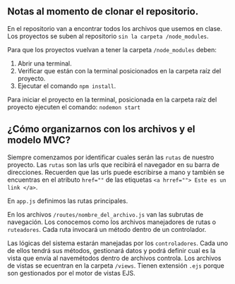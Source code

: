 ## Notas al momento de clonar el repositorio.
En el repositorio van a encontrar todos los archivos que usemos en clase. Los proyectos se suben al repositorio `sin la carpeta /node_modules`.

Para que los proyectos vuelvan a tener la carpeta `/node_modules` deben:
1. Abrir una terminal.
2. Verificar que están con la terminal posicionados en la carpeta raíz del proyecto.
3. Ejecutar el comando `npm install`.

Para iniciar el proyecto en la terminal, posicionada en la carpeta raíz del proyecto ejecuten el comando:
`nodemon start` 

## ¿Cómo organizarnos con los archivos y el modelo MVC?  
Siempre comenzamos por identificar cuales serán las `rutas` de nuestro proyecto. Las `rutas` son las urls que recibirá el navegador en su barra de direcciones. Recuerden que las urls puede escribirse a mano y también se encuentras en el atributo `href=""` de las etiquetas `<a hrref=""> Este es un link </a>`.  

En `app.js` definimos las rutas principales.  

En los archivos `/routes/nombre_del_archivo.js` van las subrutas de navegación. Los conocemos como los archivos manejadores de rutas o `ruteadores`. Cada ruta invocará un método dentro de un controlador.  

Las lógicas del sistema estarán manejadas por los `controladores`. Cada uno de ellos tendrá sus métodos, gestionará datos y podrá definir cual es la vista que envía al navemétodos dentro de archivos controla.
Los archivos de vistas se ecuentran en la carpeta `/views`. Tienen extensión `.ejs` porque son gestionados por el motor de vistas EJS.

